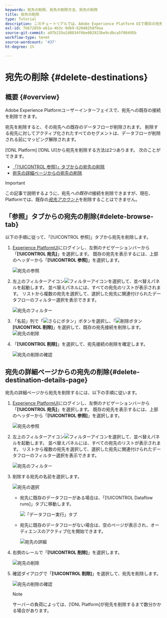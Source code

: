 ```yaml
---
keywords: 宛先の削除、宛先の削除方法、宛先の削除
title: 宛先の削除
type: Tutorial
description: このチュートリアルでは、Adobe Experience Platform UIで既存の宛先を削除する手順を示します
exl-id: 7b672859-e61a-4b3c-9db9-62048258f0aa
source-git-commit: a97b235e2d8834f6be002923be9cdbca5f08495b
workflow-type: tm+mt
source-wordcount: '437'
ht-degree: 1%

---
```


# 宛先の削除 {#delete-destinations}

## 概要 {#overview}

Adobe Experience Platformユーザーインターフェイスで、宛先への既存の接続を削除できます。

宛先を削除すると、その宛先への既存のデータフローが削除されます。 削除する宛先に対してアクティブ化されたすべてのセグメントは、データフローが削除される前にマッピング解除されます。

[!DNL Platform] [!DNL UI]から宛先を削除する方法は2つあります。 次のことができます。

* [「[!UICONTROL 参照]」タブからの宛先の削除](#delete-browse-tab)
* [宛先の詳細ページからの宛先の削除](#delete-destination-details-page)

>[!IMPORTANT]
>
>この記事で説明するように、宛先&#x200B;*への既存の*&#x200B;接続を削除できますが、現在、Platformでは、既存の&#x200B;*[宛先アカウント](/help/destinations/ui/destinations-workspace.md#accounts)*&#x200B;を削除することはできません。

## 「参照」タブからの宛先の削除{#delete-browse-tab}

以下の手順に従って、「[!UICONTROL 参照]」タブから宛先を削除します。

1. [Experience PlatformUI](https://platform.adobe.com/)にログインし、左側のナビゲーションバーから「**[!UICONTROL 宛先]**」を選択します。 既存の宛先を表示するには、上部のヘッダーから「**[!UICONTROL 参照]**」を選択します。

   ![宛先の参照](../assets/ui/delete-destinations/browse-destinations.png)

2. 左上のフィルターアイコン![フィルターアイコン](../assets/ui/delete-destinations/filter.png)を選択して、並べ替えパネルを起動します。 並べ替えパネルには、すべての宛先のリストが表示されます。 リストから複数の宛先を選択して、選択した宛先に関連付けられたデータフローのフィルター選択を表示できます。

   ![宛先のフィルター](../assets/ui/delete-destinations/filter-destinations.png)

3. 「名前」列で「![さらにボタン](../assets/ui/delete-destinations/more-icon.png)」ボタンを選択し、「![削除ボタン](../assets/ui/delete-destinations/delete-icon.png) **[!UICONTROL 削除]**」を選択して、既存の宛先接続を削除します。
   ![宛先の削除](../assets/ui/delete-destinations/delete-destinations.png)

4. 「**[!UICONTROL 削除]**」を選択して、宛先接続の削除を確定します。

   ![宛先の削除の確認](../assets/ui/delete-destinations/delete-destinations-confirm.png)


## 宛先の詳細ページからの宛先の削除{#delete-destination-details-page}

宛先の詳細ページから宛先を削除するには、以下の手順に従います。

1. [Experience PlatformUI](https://platform.adobe.com/)にログインし、左側のナビゲーションバーから「**[!UICONTROL 宛先]**」を選択します。 既存の宛先を表示するには、上部のヘッダーから「**[!UICONTROL 参照]**」を選択します。

   ![宛先の参照](../assets/ui/delete-destinations/browse-destinations.png)

2. 左上のフィルターアイコン![フィルターアイコン](../assets/ui/delete-destinations/filter.png)を選択して、並べ替えパネルを起動します。 並べ替えパネルには、すべての宛先のリストが表示されます。 リストから複数の宛先を選択して、選択した宛先に関連付けられたデータフローのフィルター選択を表示できます。

   ![宛先のフィルター](../assets/ui/delete-destinations/filter-destinations.png)

3. 削除する宛先の名前を選択します。

   ![宛先の選択](../assets/ui/delete-destinations/delete-destination-select.png)

   * 宛先に既存のデータフローがある場合は、「[!UICONTROL Dataflow runs]」タブに移動します。

      ![「データフロー実行」タブ](../assets/ui/delete-destinations/destination-details-dataflows.png)

   * 宛先に既存のデータフローがない場合は、空のページが表示され、オーディエンスのアクティブ化を開始できます。

      ![宛先の詳細](../assets/ui/delete-destinations/destination-details-empty.png)


4. 右側のレールで「**[!UICONTROL 削除]**」を選択します。

   ![宛先の削除](../assets/ui/delete-destinations/delete-destinations-button.png)

5. 確認ダイアログで「**[!UICONTROL 削除]**」を選択して、宛先を削除します。

   ![宛先の削除の確認](..//assets/ui/delete-destinations/delete-destinations-delete.png)

   >[!NOTE]
   >
   >サーバーの負荷によっては、[!DNL Platform]が宛先を削除するまで数分かかる場合があります。
